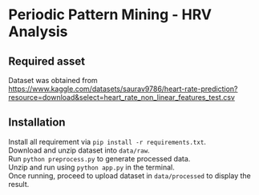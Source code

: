 # Periodic Pattern Mining - HRV Analysis

## Required asset

Dataset was obtained from https://www.kaggle.com/datasets/saurav9786/heart-rate-prediction?resource=download&select=heart_rate_non_linear_features_test.csv

## Installation
Install all requirement via `pip install -r requirements.txt`.  
Download and unzip dataset into `data/raw`.  
Run `python preprocess.py` to generate processed data.  
Unzip and run using `python app.py` in the terminal.  
Once running, proceed to upload dataset in `data/processed` to display the result.  
